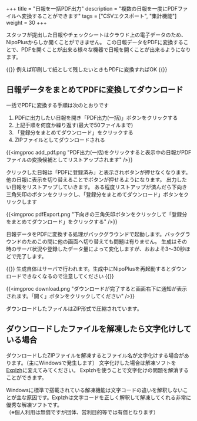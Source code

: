+++
title = "日報を一括PDF出力"
description = "複数の日報を一度にPDFファイルへ変換することができます"
tags = ["CSVエクスポート", "集計機能"]
weight = 30
+++

スタッフが提出した日報やチェックシートはクラウド上の電子データのため、NipoPlusからしか開くことができません。
この日報データをPDFに変換することで、PDFを開くことが出来る様々な機器で日報を開くことが出来るようになります。

{{<alice pos="right" icon="ok">}}
例えば印刷して紙として残したいときもPDFに変換すればOK
{{</alice>}}

## 日報データをまとめてPDFに変換してダウンロード

一括でPDFに変換する手順は次のとおりです

1. PDFに出力したい日報を開き「PDF出力(一括)」ボタンをクリックする
1. 上記手順を何度か繰り返す(最大で50ファイルまで)
1. 「登録分をまとめてダウンロード」をクリックする
1. ZIPファイルとしてダウンロードされる

{{<imgproc add_pdf.png "PDF出力(一括)をクリックすると表示中の日報がPDFファイルの変換候補としてリストアップされます" />}}

クリックした日報は「PDFに登録済み」と表示されボタンが押せなくなります。他の日報に表示を切り替えることでボタンが押せるようになります。
出力したい日報をリストアップしていきます。
ある程度リストアップが済んだら下向き三角矢印のボタンをクリックし、「登録分をまとめてダウンロード」ボタンをクリックします

{{<imgproc pdfExport.png "下向きの三角矢印ボタンをクリックして「登録分をまとめてダウンロード」をクリックする" />}}

日報データをPDFに変換する処理がバックグラウンドで起動します。バックグラウンドのためこの間に他の画面へ切り替えても問題は有りません。
生成はその時のサーバ状況や登録したデータ量によって変化しますが、おおよそ3〜30秒ほどで完了します。

{{<alice pos="right" icon="ok">}}
生成自体はサーバで行われます。生成中にNipoPlusを再起動するとダウンロードできなくなるので注意してください
{{</alice>}}

{{<imgproc download.png "ダウンロードが完了すると画面右下に通知が表示されます。「開く」ボタンをクリックしてください" />}}

ダウンロードしたファイルはZIP形式で圧縮されています。

## ダウンロードしたファイルを解凍したら文字化けしている場合

ダウンロードしたZIPファイルを解凍するとファイル名が文字化けする場合があります。（主にWindowsで発生します）
文字化けした場合は解凍ソフトを[Explzh](https://www.ponsoftware.com/)に変えてみてください。
Explzhを使うことで文字化けの問題を解消することができます。

Windowsに標準で搭載されている解凍機能は文字コードの違いを解釈しないことが主な原因です。Explzhは文字コードを正しく解釈して解凍してくれる非常に優秀な解凍ソフトです。  
（※個人利用は無償ですが団体、営利目的等では有償となります）
